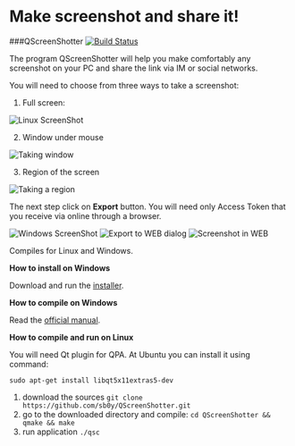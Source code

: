 # Make screenshot and share it!
###QScreenShotter [![Build Status](https://travis-ci.org/sb0y/QScreenShotter.svg?branch=master)](https://travis-ci.org/sb0y/QScreenShotter)

The program QScreenShotter will help you make comfortably any screenshot on your PC and share the link via IM or social networks.

You will need to choose from three ways to take a screenshot:

1. Full screen:

![Linux ScreenShot](http://cs622530.vk.me/v622530253/28df9/0f03mqfKa3I.jpg)


2. Window under mouse

![Taking window](http://cs622530.vk.me/v622530253/28e51/6xpPxV88Ei4.jpg) 

3. Region of the screen

![Taking a region](http://cs622530.vk.me/v622530253/28e64/RRTlbbyZ-gs.jpg)

The next step click on **Export** button. You will need only Access Token that you receive via online through a browser.

![Windows ScreenShot](http://cs622530.vk.me/v622530253/28df2/jXiJkT7hS08.jpg)
![Export to WEB dialog](http://cs622530.vk.me/v622530253/28e07/INFcsOu_LrY.jpg)
![Screenshot in WEB](https://lh6.googleusercontent.com/-ZzifPJ4eRWo/VSbBWZ2-w8I/AAAAAAAABOE/mmV7w3GIWhc/w1008-h618-no/%D1%81%D0%BD%D0%B8%D0%BC%D0%BE%D0%BA31.png)

Сompiles for Linux and Windows.

**How to install on Windows**

Download and run the [installer](https://github.com/sb0y/QScreenShotter/releases/download/0.5b/QScreenShotterInstall.exe).

**How to compile on Windows**

Read the [official manual](http://wiki.qt.io/How-to-build-a-static-Qt-for-Windows-MinGW).

**How to compile and run on Linux**

You will need Qt plugin for QPA. At Ubuntu you can install it using command:

`sudo apt-get install libqt5x11extras5-dev`

1. download the sources `git clone https://github.com/sb0y/QScreenShotter.git`
2. go to the downloaded directory and compile: `cd QScreenShotter && qmake && make`
3. run application `./qsc`
